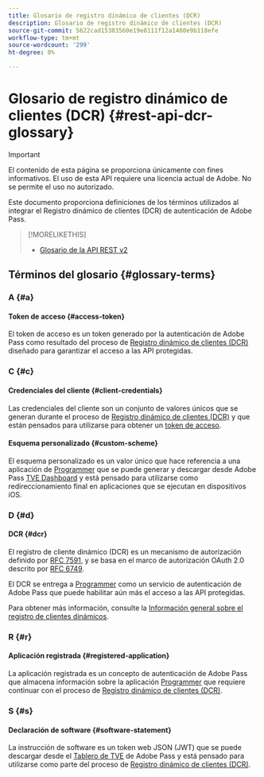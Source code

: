 ```yaml
---
title: Glosario de registro dinámico de clientes (DCR)
description: Glosario de registro dinámico de clientes (DCR)
source-git-commit: 5622cad15383560e19e8111f12a1460e9b118efe
workflow-type: tm+mt
source-wordcount: '299'
ht-degree: 0%

---
```


# Glosario de registro dinámico de clientes (DCR) {#rest-api-dcr-glossary}

>[!IMPORTANT]
>
> El contenido de esta página se proporciona únicamente con fines informativos. El uso de esta API requiere una licencia actual de Adobe. No se permite el uso no autorizado.

Este documento proporciona definiciones de los términos utilizados al integrar el Registro dinámico de clientes (DCR) de autenticación de Adobe Pass.

>[!MORELIKETHIS]
> 
> * [Glosario de la API REST v2](/help/authentication/integration-guide-programmers/rest-apis/rest-api-v2/rest-api-v2-glossary.md)

## Términos del glosario {#glossary-terms}

### A {#a}

#### Token de acceso {#access-token}

El token de acceso es un token generado por la autenticación de Adobe Pass como resultado del proceso de [Registro dinámico de clientes (DCR)](#dcr) diseñado para garantizar el acceso a las API protegidas.

### C {#c}

#### Credenciales del cliente {#client-credentials}

Las credenciales del cliente son un conjunto de valores únicos que se generan durante el proceso de [Registro dinámico de clientes (DCR)](#dcr) y que están pensados para utilizarse para obtener un [token de acceso](#access-token).

#### Esquema personalizado {#custom-scheme}

El esquema personalizado es un valor único que hace referencia a una aplicación de [Programmer](/help/authentication/integration-guide-programmers/rest-apis/rest-api-v2/rest-api-v2-glossary.md#programmer) que se puede generar y descargar desde Adobe Pass [TVE Dashboard](/help/authentication/integration-guide-programmers/rest-apis/rest-api-v2/rest-api-v2-glossary.md#tve-dashboard) y está pensado para utilizarse como redireccionamiento final en aplicaciones que se ejecutan en dispositivos iOS.

### D {#d}

#### DCR {#dcr}

El registro de cliente dinámico (DCR) es un mecanismo de autorización definido por [RFC 7591](https://datatracker.ietf.org/doc/html/rfc7591), y se basa en el marco de autorización OAuth 2.0 descrito por [RFC 6749](https://datatracker.ietf.org/doc/html/rfc6749).

El DCR se entrega a [Programmer](/help/authentication/integration-guide-programmers/rest-apis/rest-api-v2/rest-api-v2-glossary.md#programmer) como un servicio de autenticación de Adobe Pass que puede habilitar aún más el acceso a las API protegidas.

Para obtener más información, consulte la [Información general sobre el registro de clientes dinámicos](/help/authentication/integration-guide-programmers/rest-apis/rest-api-dcr/dynamic-client-registration-overview.md).

### R {#r}

#### Aplicación registrada {#registered-application}

La aplicación registrada es un concepto de autenticación de Adobe Pass que almacena información sobre la aplicación [Programmer](/help/authentication/integration-guide-programmers/rest-apis/rest-api-v2/rest-api-v2-glossary.md#programmer) que requiere continuar con el proceso de [Registro dinámico de clientes (DCR)](#dcr).

### S {#s}

#### Declaración de software {#software-statement}

La instrucción de software es un token web JSON (JWT) que se puede descargar desde el [Tablero de TVE](/help/authentication/integration-guide-programmers/rest-apis/rest-api-v2/rest-api-v2-glossary.md#tve-dashboard) de Adobe Pass y está pensado para utilizarse como parte del proceso de [Registro dinámico de clientes (DCR)](#dcr).
